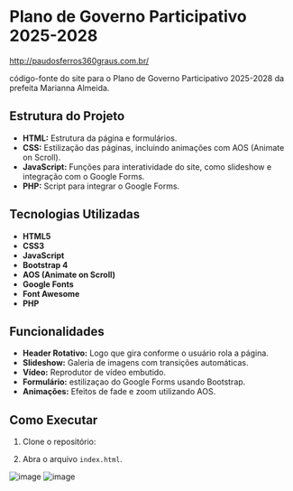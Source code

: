 # Plano de Governo Participativo 2025-2028
http://paudosferros360graus.com.br/

código-fonte do site para o Plano de Governo Participativo 2025-2028 da prefeita Marianna Almeida.

## Estrutura do Projeto

- **HTML:** Estrutura da página e formulários.
- **CSS:** Estilização das páginas, incluindo animações com AOS (Animate on Scroll).
- **JavaScript:** Funções para interatividade do site, como slideshow e integração com o Google Forms.
- **PHP:** Script para integrar o Google Forms.

## Tecnologias Utilizadas

- **HTML5**
- **CSS3**
- **JavaScript**
- **Bootstrap 4**
- **AOS (Animate on Scroll)**
- **Google Fonts**
- **Font Awesome**
- **PHP**

## Funcionalidades

- **Header Rotativo:** Logo que gira conforme o usuário rola a página.
- **Slideshow:** Galeria de imagens com transições automáticas.
- **Vídeo:** Reprodutor de vídeo embutido.
- **Formulário:** estilizaçao do Google Forms usando Bootstrap.
- **Animações:** Efeitos de fade e zoom utilizando AOS.

## Como Executar

1. Clone o repositório:

2. Abra o arquivo `index.html`.
   
   
![image](https://github.com/user-attachments/assets/5d218e56-6174-45e8-b1dc-ba5040f586e9) 
![image](https://github.com/user-attachments/assets/b2d3017b-2bb8-4598-a57f-f4d4d0c7e2ef)




